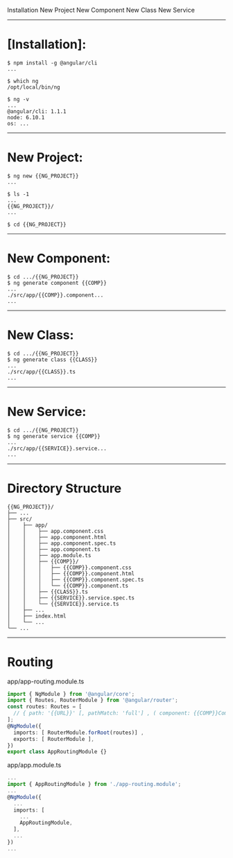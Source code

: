 Installation
New Project
New Component
New Class
New Service

---

# [Installation]:

```
$ npm install -g @angular/cli
...

$ which ng
/opt/local/bin/ng

$ ng -v
...
@angular/cli: 1.1.1
node: 6.10.1
os: ...
```

---

# New Project:

```
$ ng new {{NG_PROJECT}}
...

$ ls -1
...
{{NG_PROJECT}}/
...

$ cd {{NG_PROJECT}}
```

---

# New Component:

```
$ cd .../{{NG_PROJECT}}
$ ng generate component {{COMP}}
...
./src/app/{{COMP}}.component...
...
```

---

# New Class:

```
$ cd .../{{NG_PROJECT}}
$ ng generate class {{CLASS}}
...
./src/app/{{CLASS}}.ts
...
```

---

# New Service:

```
$ cd .../{{NG_PROJECT}}
$ ng generate service {{COMP}}
...
./src/app/{{SERVICE}}.service...
...
```

---

# Directory Structure

```
{{NG_PROJECT}}/
├── ...
├── src/
│    ├── app/
│    │    ├── app.component.css
│    │    ├── app.component.html
│    │    ├── app.component.spec.ts
│    │    ├── app.component.ts
│    │    ├── app.module.ts
│    │    ├── {{COMP}}/
│    │    │   ├── {{COMP}}.component.css
│    │    │   ├── {{COMP}}.component.html
│    │    │   ├── {{COMP}}.component.spec.ts
│    │    │   └── {{COMP}}.component.ts
│    │    ├── {{CLASS}}.ts
│    │    ├── {{SERVICE}}.service.spec.ts
│    │    └── {{SERVICE}}.service.ts
│    ├── ...
│    ├── index.html
│    └── ...
└── ...
```

---

# Routing

app/app-routing.module.ts

```typescript
import { NgModule } from '@angular/core';
import { Routes, RouterModule } from '@angular/router';
const routes: Routes = [
  // { path: '{{URL}}' [, pathMatch: 'full'] , ( component: {{COMP}}Component | redirectTo: '{{URL}}' ) }, ...
];
@NgModule({
  imports: [ RouterModule.forRoot(routes)] ,
  exports: [ RouterModule ],
})
export class AppRoutingModule {}
```

app/app.module.ts

```typescript
...
import { AppRoutingModule } from './app-routing.module';
...
@NgModule({
  ...
  imports: [
    ...
    AppRoutingModule,
  ],
  ...
})
...
```
